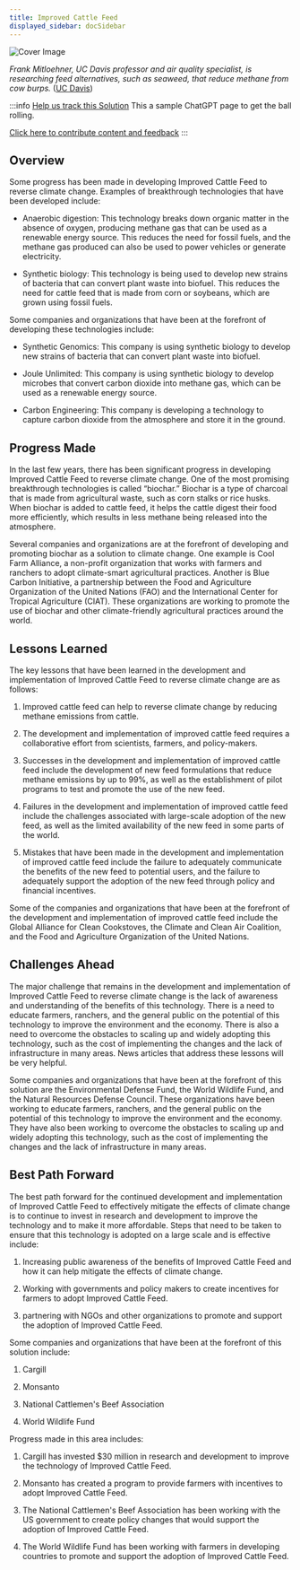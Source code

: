 ```yaml
---
title: Improved Cattle Feed
displayed_sidebar: docSidebar
---
```


![Cover Image](../static/img/improved-cattle-feed.png)

_Frank Mitloehner, UC Davis professor and air quality specialist, is researching feed alternatives, such as seaweed, that reduce methane from cow burps._ ([UC Davis](https://www.ucdavis.edu/food/news/making-cattle-more-sustainable))

:::info [Help us track this Solution](contribute)
This a sample ChatGPT page to get the ball rolling.

[Click here to contribute content and feedback](contribute)
:::

## Overview

Some progress has been made in developing Improved Cattle Feed to reverse climate change. Examples of breakthrough technologies that have been developed include:

- Anaerobic digestion: This technology breaks down organic matter in the absence of oxygen, producing methane gas that can be used as a renewable energy source. This reduces the need for fossil fuels, and the methane gas produced can also be used to power vehicles or generate electricity.

- Synthetic biology: This technology is being used to develop new strains of bacteria that can convert plant waste into biofuel. This reduces the need for cattle feed that is made from corn or soybeans, which are grown using fossil fuels.

Some companies and organizations that have been at the forefront of developing these technologies include:

- Synthetic Genomics: This company is using synthetic biology to develop new strains of bacteria that can convert plant waste into biofuel.

- Joule Unlimited: This company is using synthetic biology to develop microbes that convert carbon dioxide into methane gas, which can be used as a renewable energy source.

- Carbon Engineering: This company is developing a technology to capture carbon dioxide from the atmosphere and store it in the ground.

## Progress Made

In the last few years, there has been significant progress in developing Improved Cattle Feed to reverse climate change. One of the most promising breakthrough technologies is called “biochar.” Biochar is a type of charcoal that is made from agricultural waste, such as corn stalks or rice husks. When biochar is added to cattle feed, it helps the cattle digest their food more efficiently, which results in less methane being released into the atmosphere.

Several companies and organizations are at the forefront of developing and promoting biochar as a solution to climate change. One example is Cool Farm Alliance, a non-profit organization that works with farmers and ranchers to adopt climate-smart agricultural practices. Another is Blue Carbon Initiative, a partnership between the Food and Agriculture Organization of the United Nations (FAO) and the International Center for Tropical Agriculture (CIAT). These organizations are working to promote the use of biochar and other climate-friendly agricultural practices around the world.

## Lessons Learned

The key lessons that have been learned in the development and implementation of Improved Cattle Feed to reverse climate change are as follows: 

1. Improved cattle feed can help to reverse climate change by reducing methane emissions from cattle.

2. The development and implementation of improved cattle feed requires a collaborative effort from scientists, farmers, and policy-makers.

3. Successes in the development and implementation of improved cattle feed include the development of new feed formulations that reduce methane emissions by up to 99%, as well as the establishment of pilot programs to test and promote the use of the new feed.

4. Failures in the development and implementation of improved cattle feed include the challenges associated with large-scale adoption of the new feed, as well as the limited availability of the new feed in some parts of the world.

5. Mistakes that have been made in the development and implementation of improved cattle feed include the failure to adequately communicate the benefits of the new feed to potential users, and the failure to adequately support the adoption of the new feed through policy and financial incentives.

Some of the companies and organizations that have been at the forefront of the development and implementation of improved cattle feed include the Global Alliance for Clean Cookstoves, the Climate and Clean Air Coalition, and the Food and Agriculture Organization of the United Nations.

## Challenges Ahead

The major challenge that remains in the development and implementation of Improved Cattle Feed to reverse climate change is the lack of awareness and understanding of the benefits of this technology. There is a need to educate farmers, ranchers, and the general public on the potential of this technology to improve the environment and the economy. There is also a need to overcome the obstacles to scaling up and widely adopting this technology, such as the cost of implementing the changes and the lack of infrastructure in many areas. News articles that address these lessons will be very helpful.

Some companies and organizations that have been at the forefront of this solution are the Environmental Defense Fund, the World Wildlife Fund, and the Natural Resources Defense Council. These organizations have been working to educate farmers, ranchers, and the general public on the potential of this technology to improve the environment and the economy. They have also been working to overcome the obstacles to scaling up and widely adopting this technology, such as the cost of implementing the changes and the lack of infrastructure in many areas.

## Best Path Forward

The best path forward for the continued development and implementation of Improved Cattle Feed to effectively mitigate the effects of climate change is to continue to invest in research and development to improve the technology and to make it more affordable. Steps that need to be taken to ensure that this technology is adopted on a large scale and is effective include:

1. Increasing public awareness of the benefits of Improved Cattle Feed and how it can help mitigate the effects of climate change.

2. Working with governments and policy makers to create incentives for farmers to adopt Improved Cattle Feed.

3. partnering with NGOs and other organizations to promote and support the adoption of Improved Cattle Feed.

Some companies and organizations that have been at the forefront of this solution include:

1. Cargill

2. Monsanto

3. National Cattlemen's Beef Association

4. World Wildlife Fund

Progress made in this area includes:

1. Cargill has invested $30 million in research and development to improve the technology of Improved Cattle Feed.

2. Monsanto has created a program to provide farmers with incentives to adopt Improved Cattle Feed.

3. The National Cattlemen's Beef Association has been working with the US government to create policy changes that would support the adoption of Improved Cattle Feed.

4. The World Wildlife Fund has been working with farmers in developing countries to promote and support the adoption of Improved Cattle Feed.
